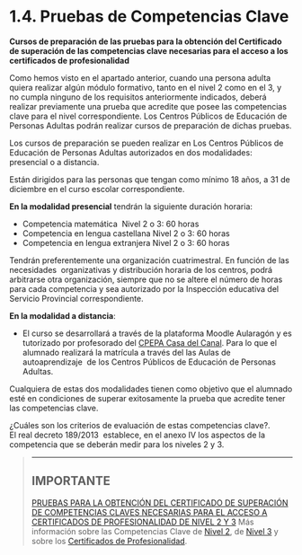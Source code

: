 
# 1.4. Pruebas de Competencias Clave

**Cursos de preparación de las pruebas para la obtención del Certificado de superación de las competencias clave necesarias para el acceso a los certificados de profesionalidad**

Como hemos visto en el apartado anterior, cuando una persona adulta quiera realizar algún módulo formativo, tanto en el nivel 2 como en el 3, y no cumpla ninguno de los requisitos anteriormente indicados, deberá realizar previamente una prueba que acredite que posee las competencias clave para el nivel correspondiente. Los Centros Públicos de Educación de Personas Adultas podrán realizar cursos de preparación de dichas pruebas.

Los cursos de preparación se pueden realizar en Los Centros Públicos de Educación de Personas Adultas autorizados en dos modalidades: presencial o a distancia.

Están dirigidos para las personas que tengan como mínimo 18 años, a 31 de diciembre en el curso escolar correspondiente.

**En la modalidad presencial** tendrán la siguiente duración horaria:

- Competencia matemática  Nivel 2 o 3: 60 horas
- Competencia en lengua castellana Nivel 2 o 3: 60 horas
- Competencia en lengua extranjera Nivel 2 o 3: 60 horas

Tendrán preferentemente una organización cuatrimestral. En función de las necesidades  organizativas y distribución horaria de los centros, podrá arbitrarse otra organización, siempre que no se altere el número de horas para cada competencia y sea autorizado por la Inspección educativa del Servicio Provincial correspondiente.

**En la modalidad a distancia**:

- El curso se desarrollará a través de la plataforma Moodle Aularagón y es tutorizado por profesorado del [CPEPA Casa del Canal](http://casacanal.es/). Para lo que el alumnado realizará la matrícula a través del las Aulas de autoaprendizaje  de los Centros Públicos de Educación de Personas Adultas.

Cualquiera de estas dos modalidades tienen como objetivo que el alumnado esté en condiciones de superar exitosamente la prueba que acredite tener las competencias clave.

¿Cuáles son los criterios de evaluación de estas competencias clave?.<br/> El real decreto 189/2013  establece, en el anexo IV los aspectos de la competencia que se deberán medir para los niveles 2 y 3.

>***
>## IMPORTANTE
>
>[PRUEBAS PARA LA OBTENCIÓN DEL CERTIFICADO DE SUPERACIÓN DE COMPETENCIAS CLAVES NECESARIAS PARA EL ACCESO A CERTIFICADOS DE PROFESIONALIDAD DE NIVEL 2 Y 3](http://www.educaragon.org/guiaeducativa/guia_educativa_permanente.asp?sepRuta=Sistema+Educativo%2F%3Ca+href%3D%27%2Feducacion%5Fno%5Funi%2Easp%27%3EEnse%F1anza+no+Universitaria%3C%2Fa%3E%2F&amp;guiaeducativa=&amp;strSeccion=PPI04&amp;titpadre=Educaci%F3n+permanente&amp;arrpadres=$Pruebas+libres+y+de+acceso+para+personas+adultas&amp;arrides=$1228&amp;arridesvin=$&amp;lngArbol=2410&amp;lngArbolvinculado=)
Más información sobre las Competencias Clave de [Nivel 2](https://epa.educa.aragon.es/educapermanente/competencias_clave_n2/), de [Nivel 3](https://epa.educa.aragon.es/educapermanente/competencias_clave_n3/) y sobre los [Certificados de Profesionalidad](https://epa.educa.aragon.es/educapermanente/certificados_profesionalidad/index.html).
